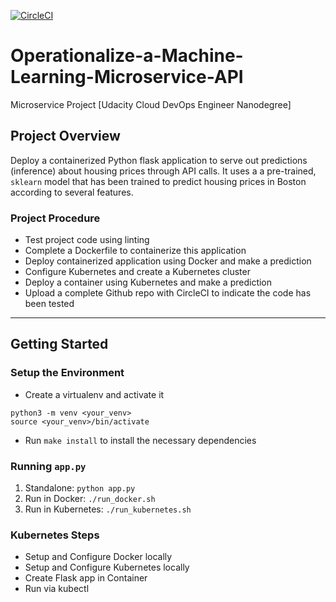 [![CircleCI](https://circleci.com/gh/Ramadhan0/microservice-kubernetes-with-aws.svg?style=svg)](https://circleci.com/gh/Ramadhan0/microservice-kubernetes-with-aws)

# Operationalize-a-Machine-Learning-Microservice-API

Microservice Project [Udacity Cloud DevOps Engineer Nanodegree]

## Project Overview

Deploy a containerized Python flask application to serve out predictions (inference) about housing prices through API calls. It uses a a pre-trained, `sklearn` model that has been trained to predict housing prices in Boston according to several features.

### Project Procedure

- Test project code using linting
- Complete a Dockerfile to containerize this application
- Deploy containerized application using Docker and make a prediction
- Configure Kubernetes and create a Kubernetes cluster
- Deploy a container using Kubernetes and make a prediction
- Upload a complete Github repo with CircleCI to indicate the code has been tested

---

## Getting Started

### Setup the Environment

- Create a virtualenv and activate it

```
python3 -m venv <your_venv>
source <your_venv>/bin/activate
```

- Run `make install` to install the necessary dependencies

### Running `app.py`

1. Standalone: `python app.py`
2. Run in Docker: `./run_docker.sh`
3. Run in Kubernetes: `./run_kubernetes.sh`

### Kubernetes Steps

- Setup and Configure Docker locally
- Setup and Configure Kubernetes locally
- Create Flask app in Container
- Run via kubectl
